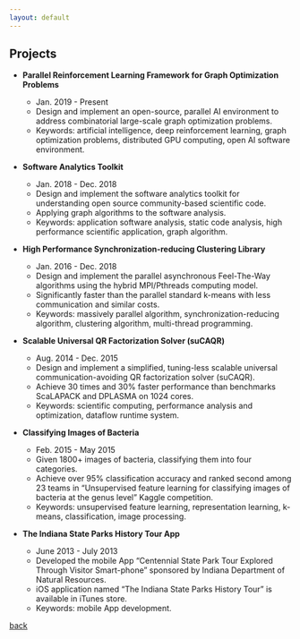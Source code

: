```yaml
---
layout: default
---
```


## Projects

* **Parallel Reinforcement Learning Framework for Graph Optimization Problems**  
  * Jan. 2019 - Present
  * Design and implement an open-source, parallel AI environment to address combinatorial large-scale graph optimization problems. 
  * Keywords: artificial intelligence, deep reinforcement learning, graph optimization problems, distributed GPU computing, open AI software environment.

* **Software Analytics Toolkit**  
  * Jan. 2018 - Dec. 2018
  * Design and implement the software analytics toolkit for understanding open source community-based scientific code.
  * Applying graph algorithms to the software analysis.
  * Keywords: application software analysis, static code analysis, high performance scientific application, graph algorithm.

* **High Performance Synchronization-reducing Clustering Library** 
  * Jan. 2016 - Dec. 2018
  * Design and implement the parallel asynchronous Feel-The-Way algorithms using the hybrid MPI/Pthreads computing model.
  * Significantly faster than the parallel standard k-means with less communication and similar costs.
  * Keywords: massively parallel algorithm, synchronization-reducing algorithm, clustering algorithm, multi-thread programming.

* **Scalable Universal QR Factorization Solver (suCAQR)** 
  * Aug. 2014 - Dec. 2015
  * Design and implement a simplified, tuning-less scalable universal communication-avoiding QR factorization solver (suCAQR).
  * Achieve 30 times and 30% faster performance than benchmarks ScaLAPACK and DPLASMA on 1024 cores.
  * Keywords: scientific computing, performance analysis and optimization, dataflow runtime system.

* **Classifying Images of Bacteria** 
  * Feb. 2015 - May 2015
  * Given 1800+ images of bacteria, classifying them into four categories.
  * Achieve over 95% classification accuracy and ranked second among 23 teams in “Unsupervised feature learning for classifying images of bacteria at the genus level” Kaggle competition.
  * Keywords: unsupervised feature learning, representation learning, k-means, classification, image processing.

* **The Indiana State Parks History Tour App**
  * June 2013 - July 2013
  * Developed the mobile App “Centennial State Park Tour Explored Through Visitor Smart-phone” sponsored by Indiana Department
of Natural Resources.
  * iOS application named “The Indiana State Parks History Tour” is available in iTunes store.
  * Keywords: mobile App development.

[back](./)
